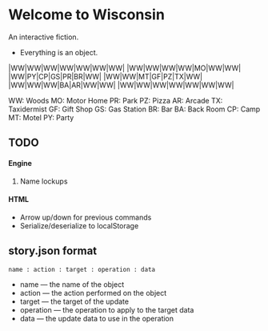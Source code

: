 Welcome to Wisconsin
===

An interactive fiction.

- Everything is an object.

|WW|WW|WW|WW|WW|WW|WW|
|WW|WW|WW|WW|MO|WW|WW|
|WW|PY|CP|GS|PR|BR|WW|
|WW|WW|MT|GF|PZ|TX|WW|
|WW|WW|WW|BA|AR|WW|WW|
|WW|WW|WW|WW|WW|WW|WW|

WW: Woods
MO: Motor Home
PR: Park
PZ: Pizza
AR: Arcade
TX: Taxidermist
GF: Gift Shop
GS: Gas Station
BR: Bar
BA: Back Room
CP: Camp
MT: Motel
PY: Party

TODO
---

#### Engine

1. Name lockups

#### HTML

- Arrow up/down for previous commands
- Serialize/deserialize to localStorage

story.json format
---

`name : action : target : operation : data`

- name — the name of the object
- action — the action performed on the object
- target — the target of the update
- operation — the operation to apply to the target data
- data — the update data to use in the operation
